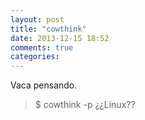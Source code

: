 ```yaml
---
layout: post
title: "cowthink"
date: 2013-12-15 18:52
comments: true
categories: 
---
```

Vaca pensando.

>$ cowthink -p ¿¿Linux??

